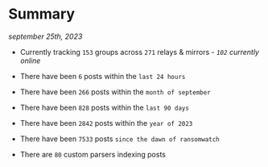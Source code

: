 
# Summary
_september 25th, 2023_

- Currently tracking `153` groups across `271` relays & mirrors - _`102` currently online_

- There have been `6` posts within the `last 24 hours`

- There have been `266` posts within the `month of september`

- There have been `828` posts within the `last 90 days`

- There have been `2842` posts within the `year of 2023`

- There have been `7533` posts `since the dawn of ransomwatch`

- There are `80` custom parsers indexing posts
